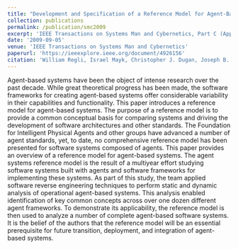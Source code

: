 ```yaml
---
title: "Development and Specification of a Reference Model for Agent-Based Systems"
collection: publications
permalink: /publication/smc2009
excerpt: 'IEEE Transactions on Systems Man and Cybernetics, Part C (Applications and Reviews)'
date: '2009-09-05'
venue: 'IEEE Transactions on Systems Man and Cybernetics'
paperurl: 'https://ieeexplore.ieee.org/document/4926156'
citation: 'William Regli, Israel Mayk, Christopher J. Dugan, Joseph B. Kopena, Robert N. Lass, Pragnesh Jay Modi, William M. Mongan, Jeff K. Salvage and Evan A. Sultanik. Development and Specification of a Reference Model for Agent-Based Systems.  IEEE Transactions on Systems, Man, and Cybernetics, September 2009.'
---
```

Agent-based systems have been the object of intense research over the past decade. While great theoretical progress has been made, the software frameworks for creating agent-based systems offer considerable variability in their capabilities and functionality. This paper introduces a reference model for agent-based systems. The purpose of a reference model is to provide a common conceptual basis for comparing systems and driving the development of software architectures and other standards. The Foundation for Intelligent Physical Agents and other groups have advanced a number of agent standards, yet, to date, no comprehensive reference model has been presented for software systems composed of agents. This paper provides an overview of a reference model for agent-based systems. The agent systems reference model is the result of a multiyear effort studying software systems built with agents and software frameworks for implementing these systems. As part of this study, the team applied software reverse engineering techniques to perform static and dynamic analysis of operational agent-based systems. This analysis enabled identification of key common concepts across over one dozen different agent frameworks. To demonstrate its applicability, the reference model is then used to analyze a number of complete agent-based software systems. It is the belief of the authors that the reference model will be an essential prerequisite for future transition, deployment, and integration of agent-based systems.
